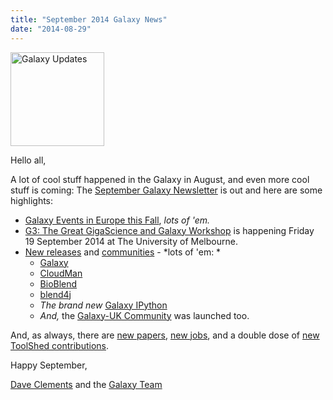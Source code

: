 ```yaml
---
title: "September 2014 Galaxy News"
date: "2014-08-29"
---
```

<div class='right'>
<a href='/galaxy-updates/2014-09/'><img src="/src/images/logos/GalaxyUpdate200.png" alt="Galaxy Updates" width=150 /></a>
</div>

Hello all,

A lot of cool stuff happened in the Galaxy in August, and even more cool stuff is coming: The [September Galaxy Newsletter](/galaxy-updates/2014-09/) is out and here are some highlights:
 
* [Galaxy Events in Europe this Fall](/galaxy-updates/2014-09/#galaxy-events-in-europe-fall-2014), *lots of 'em.*
* [G3: The Great GigaScience and Galaxy Workshop](/galaxy-updates/2014-09/#the-great-gigascience-and-galaxy-workshop) is happening Friday 19 September 2014 at The University of Melbourne.
* [New releases](/galaxy-updates/2014-09/#new-releases) and [communities](/galaxy-updates/2014-09/#galaxy-uk-community-launched) - *lots of 'em: *
  * [Galaxy](/galaxy-updates/2014-09/#august-11-2014-galaxy-distribution)
  * [CloudMan](/galaxy-updates/2014-09/#august-2014-cloudman-release)
  * [BioBlend](/galaxy-updates/2014-09/#bioblend-051-release)
  * [blend4j](/galaxy-updates/2014-09/#blend4j-011-release)
  * *The brand new* [Galaxy IPython](/galaxy-updates/2014-09/#galaxy-ipython)
  * *And,* the [Galaxy-UK Community](/galaxy-updates/2014-09/#galaxy-uk-community-launched) was launched too.

And, as always, there are [new papers](/galaxy-updates/2014-09/#new-papers), [new jobs](/galaxy-updates/2014-09/#whos-hiring), and a double dose of [new ToolShed contributions](/galaxy-updates/2014-09/#toolshed-contributions).

Happy September,

[Dave Clements](/people/dave-clements/) and the [Galaxy Team](/src/galaxy-team/)

